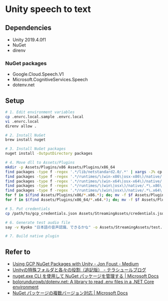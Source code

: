 # Unity speech to text

## Dependencies

* Unity 2019.4.0f1
* NuGet
* direnv

### NuGet packages

* Google.Cloud.Speech.V1
* Microsoft.CognitiveServices.Speech
* dotenv.net

## Setup

```sh
# 1. Edit environment variables
cp .envrc.local.sample .envrc.local
vi .envrc.local
direnv allow .

# 2. Install NuGet
brew install nuget

# 3. Install NuGet packages
nuget install -OutputDirectory packages

# 4. Move dll to Assets/Plugins
mkdir -p Assets/Plugins/x86 Assets/Plugins/x86_64
find packages -type f -regex '.*/lib/netstandard2.0/.*' | xargs -J% cp -rf % Assets/Plugins
find packages -type f -regex '.*/runtimes/\(win-x86\|osx-x86\)/native/.*' | xargs -J% cp -rf % Assets/Plugins/x86
find packages -type f -regex '.*/runtimes/\(win-x64\|osx-x64\)/native/.*' | xargs -J% cp -rf % Assets/Plugins/x86_64
find packages -type f -regex '.*/runtimes/\(win\|osx\)/native/.*\.x86\..*' | xargs -J% cp -rf % Assets/Plugins/x86
find packages -type f -regex '.*/runtimes/\(win\|osx\)/native/.*\.x64\..*' | xargs -J% cp -rf % Assets/Plugins/x86_64
for f in $(find Assets/Plugins/x86/*.x86.*); do; mv -f $f Assets/Plugins/x86/$(echo $f | sed 's/\.x86//' | xargs basename); done
for f in $(find Assets/Plugins/x86_64/*.x64.*); do; mv -f $f Assets/Plugins/x86_64/$(echo $f | sed 's/\.x64//' | xargs basename); done

# 5. Put credentials
cp /path/to/gcp_credentials.json Assets/StreamingAssets/credentials.json

# 6. Generate test audio file
say -v Kyoko "日本語の音声認識、できるかな" -o Assets/StreamingAssets/test.flac

# 7. Build native plugin
```

## Refer to

- [Using GCP NuGet Packages with Unity - Jon Foust - Medium](https://medium.com/@jonfoust/using-gcp-nuget-packages-with-unity-8dbd29c42cc4)
- [Unityの特殊フォルダと各々の役割（追記版） - テラシュールブログ](http://tsubakit1.hateblo.jp/entry/20131028/1382965930)
- [nuget.exe CLI を使用して NuGet パッケージを管理する | Microsoft Docs](https://docs.microsoft.com/ja-jp/nuget/consume-packages/install-use-packages-nuget-cli)
- [bolorundurowb/dotenv.net: A library to read .env files in a .NET Core environment](https://github.com/bolorundurowb/dotenv.net)
- [NuGet パッケージの複数バージョン対応 | Microsoft Docs](https://docs.microsoft.com/ja-jp/nuget/create-packages/supporting-multiple-target-frameworks)
